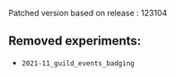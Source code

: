 Patched version based on release : 123104

## Removed experiments:
- `2021-11_guild_events_badging`
